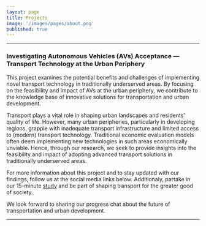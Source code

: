 ```yaml
---
layout: page
title: Projects
image: '/images/pages/about.png'
published: true
---
```

---

### Investigating Autonomous Vehicles (AVs) Acceptance — Transport Technology at the Urban Periphery

This project examines the potential benefits and challenges of implementing novel transport technology in traditionally underserved areas. By focusing on the feasibility and impact of AVs at the urban periphery, we contribute to the knowledge base of innovative solutions for transportation and urban development.

Transport plays a vital role in shaping urban landscapes and residents' quality of life. However, many urban peripheries, particularly in developing regions, grapple with inadequate transport infrastructure and limited access to (modern) transport technology. Traditional economic evaluation models often deem implementing new technologies in such areas economically unviable. Hence, through our research, we seek to provide insights into the feasibility and impact of adopting advanced transport solutions in traditionally underserved areas.

For more information about this project and to stay updated with our findings, follow us at the social media links below. Additionaly, partake in our 15-minute [study](https://tinyurl.com/supportindependentresearch) and be part of shaping transport for the greater good of society.

We look forward to sharing our progress chat about the future of transportation and urban development.

---